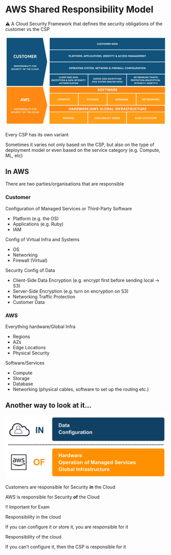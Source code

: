 # AWS Shared Responsibility Model

<aside>
⚠️ A Cloud Security Framework that defines the security obligations of the customer vs the CSP

</aside>

![Untitled](AWS%20Shared%20Responsibility%20Model%20dab0b4aa9f9c4ef9a866c0bb733e81d6/Untitled.png)

Every CSP has its own variant

Sometimes it varies not only based on the CSP, but also on the type of deployment model or even based on the service category (e.g. Compute, ML, etc)

## In AWS

There are two parties/organisations that are responsible

### Customer

Configuration of Managed Services or Third-Party Software

- Platform (e.g. the OS)
- Applications (e.g. Ruby)
- IAM

Config of Virtual Infra and Systems

- OS
- Networking
- Firewall (Virtual)

Security Config of Data

- Client-Side Data Encryption (e.g. encrypt first before sending local → S3)
- Server-Side Encryption (e.g. turn on encryption on S3)
- Networking Traffic Protection
- Customer Data

### AWS

Everything hardware/Global Infra

- Regions
- AZs
- Edge Locations
- Physical Security

Software/Services

- Compute
- Storage
- Database
- Networking (physical cables, software to set up the routing etc.)

## Another way to look at it…

![Untitled](AWS%20Shared%20Responsibility%20Model%20dab0b4aa9f9c4ef9a866c0bb733e81d6/Untitled%201.png)

Customers are responsible for Security **in** the Cloud

AWS is responsible for Security **of** the Cloud

‼️ Important for Exam

Responsibility in the cloud

If you can configure it or store it, you are responsible for it

Responsibility of the cloud

If you can’t configure it, then the CSP is responsible for it